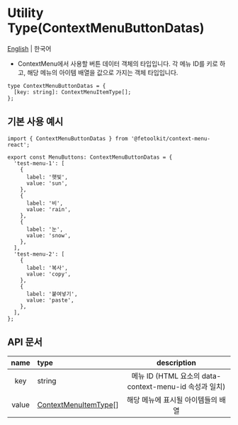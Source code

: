 # Utility Type(ContextMenuButtonDatas)

[English](../en/type_contextmenubuttontatas.md) | 한국어

- ContextMenu에서 사용할 버튼 데이터 객체의 타입입니다. 각 메뉴 ID를 키로 하고, 해당 메뉴의 아이템 배열을 값으로 가지는 객체 타입입니다.

```tsx
type ContextMenuButtonDatas = {
  [key: string]: ContextMenuItemType[];
};
```

## 기본 사용 예시

```tsx
import { ContextMenuButtonDatas } from '@fetoolkit/context-menu-react';

export const MenuButtons: ContextMenuButtonDatas = {
  'test-menu-1': [
    {
      label: '햇빛',
      value: 'sun',
    },
    {
      label: '비',
      value: 'rain',
    },
    {
      label: '눈',
      value: 'snow',
    },
  ],
  'test-menu-2': [
    {
      label: '복사',
      value: 'copy',
    },
    {
      label: '붙여넣기',
      value: 'paste',
    },
  ],
};
```

## API 문서

| name  | type                                                   |                      description                       |
| :---: | :----------------------------------------------------- | :----------------------------------------------------: |
|  key  | string                                                 | 메뉴 ID (HTML 요소의 data-context-menu-id 속성과 일치) |
| value | [ContextMenuItemType](./type_contextmenuitemtype.md)[] |           해당 메뉴에 표시될 아이템들의 배열           |
